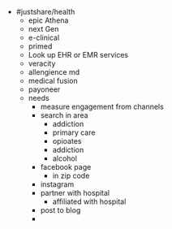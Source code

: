 - #justshare/health
	- epic Athena
	- next Gen
	- e-clinical
	- primed
	- Look up EHR or EMR services
	- veracity
	- allengience md
	- medical fusion
	- payoneer
	- needs
		- measure engagement from channels
		- search in area
			- addiction
			- primary care
			- opioates
			- addiction
			- alcohol
		- facebook page
			- in zip code
		- instagram
		- partner with hospital
			- affiliated with hospital
		- post to blog
		-